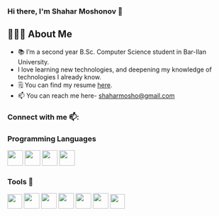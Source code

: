 ### Hi there, I'm Shahar Moshonov  👋

## 👨🏻‍💻 About Me

- 📚 I’m a second year B.Sc. Computer Science student in Bar-Ilan University.
- I love learning new technologies, and deepening my knowledge of technologies I already know.
- 🗒️ You can find my resume [here](https://drive.google.com/file/d/10vKz0PtnjRGhP6g0ZWPbi-B-iAzYV7n3/view?usp=sharing).
- 📫 You can reach me here- shaharmosho@gmail.com



### Connect with me 📫:




      

### Programming Languages 

<img src="https://user-images.githubusercontent.com/117023310/227273273-947221e5-6b54-418d-b092-92518fe9dd18.png" width="35" height="35"> <img src="https://user-images.githubusercontent.com/117023310/227273060-ccb5f827-062b-4791-a5e0-92448a1fc464.png" width="35" height="35"> <img src="https://user-images.githubusercontent.com/117023310/227273373-210cb87c-d7c0-4308-9d26-ae11158532c8.png" width="35" height="35"> <img src="https://user-images.githubusercontent.com/117023310/227272779-0bc164e9-c670-4f22-a808-8f9fa2ec01ce.png" width="35" height="35">




### Tools 🔧

<img src="https://camo.githubusercontent.com/5fa137d222dde7b69acd22c6572a065ce3656e6ffa1f5e88c1b5c7a935af3cc6/68747470733a2f2f63646e2e6a7364656c6976722e6e65742f67682f64657669636f6e732f64657669636f6e2f69636f6e732f7673636f64652f7673636f64652d6f726967696e616c2e737667" width="33" height="33"> <img src="https://user-images.githubusercontent.com/57855070/98332075-a4b2b580-2006-11eb-95ff-906388b38446.png" width="35" height="35">
<img src="https://user-images.githubusercontent.com/117023310/227239758-eba010f4-60d6-46ac-a5d7-80ea293eeab0.png" width="35" height="35">
<img src="https://user-images.githubusercontent.com/117023310/227238951-f7d9baf5-971c-4699-bf8e-16b2ddcd7a99.png" width="35" height="35">
<img src="https://user-images.githubusercontent.com/117023310/227238990-e0701b59-aee1-4341-b00d-bc76df9903c8.png" width="35" height="35">
<img src="https://user-images.githubusercontent.com/117023310/227240073-fb3f1372-3491-494c-a687-5cd8a5941af7.png" width="35" height="35">
<img src="https://user-images.githubusercontent.com/117023310/227271675-80e26af5-5361-4159-9143-d0fd8a6ded7a.png" width="33" height="33">

